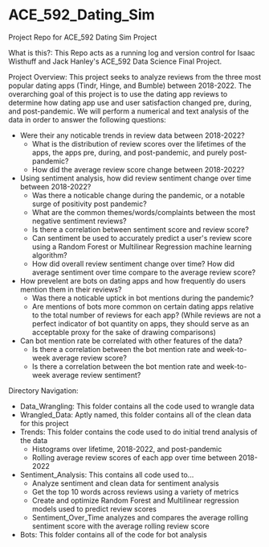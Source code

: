 # ACE_592_Dating_Sim
Project Repo for ACE_592 Dating Sim Project

What is this?:
This Repo acts as a running log and version control for Isaac Wisthuff and Jack Hanley's ACE_592 Data Science Final Project. 

Project Overview: This project seeks to analyze reviews from the three most popular dating apps (Tindr, Hinge, and Bumble) between 2018-2022. The overarching goal of this project is to use the dating app reviews to determine how dating app use and user satisfaction changed pre, during, and post-pandemic. We will perform a numerical and text analysis of the data in order to answer the following questions:   

- Were their any noticable trends in review data between 2018-2022? 
  - What is the distribution of review scores over the lifetimes of the apps, the apps pre, during, and post-pandemic, and purely post-pandemic?
  - How did the average review score change between 2018-2022? 
- Using sentiment analysis, how did review sentiment change over time between 2018-2022? 
  - Was there a noticable change during the pandemic, or a notable surge of positivity post pandemic?
  - What are the common themes/words/complaints between the most negative sentiment reviews?
  - Is there a correlation between sentiment score and review score? 
  - Can sentiment be used to accurately predict a user's review score using a Random Forest or Multilinear Regression machine learning algorithm? 
  - How did overall review sentiment change over time? How did average sentiment over time compare to the average review score? 
- How prevelent are bots on dating apps and how frequently do users mention them in their reviews? 
  - Was there a noticable uptick in bot mentions during the pandemic? 
  - Are mentions of bots more common on certain dating apps relative to the total number of reviews for each app? (While reviews are not a perfect indicator of bot quantity on apps, they should serve as an acceptable proxy for the sake of drawing comparisons)
- Can bot mention rate be correlated with other features of the data?
  - Is there a correlation between the bot mention rate and week-to-week average review score? 
  - Is there a correlation between the bot mention rate and week-to-week average review sentiment?

Directory Navigation: 

- Data_Wrangling: This folder contains all the code used to wrangle data
- Wrangled_Data: Aptly named, this folder contains all of the clean data for this project 
- Trends: This folder contains the code used to do initial trend analysis of the data
  - Histograms over lifetime, 2018-2022, and post-pandemic
  - Rolling average review scores of each app over time between 2018-2022
- Sentiment_Analysis: This contains all code used to... 
  - Analyze sentiment and clean data for sentiment analysis
  - Get the top 10 words across reviews using a variety of metrics 
  - Create and optimize Random Forest and Multilinear regression models used to predict review scores 
  - Sentiment_Over_Time analyzes and compares the average rolling sentiment score with the average rolling review score
- Bots: This folder contains all of the code for bot analysis
